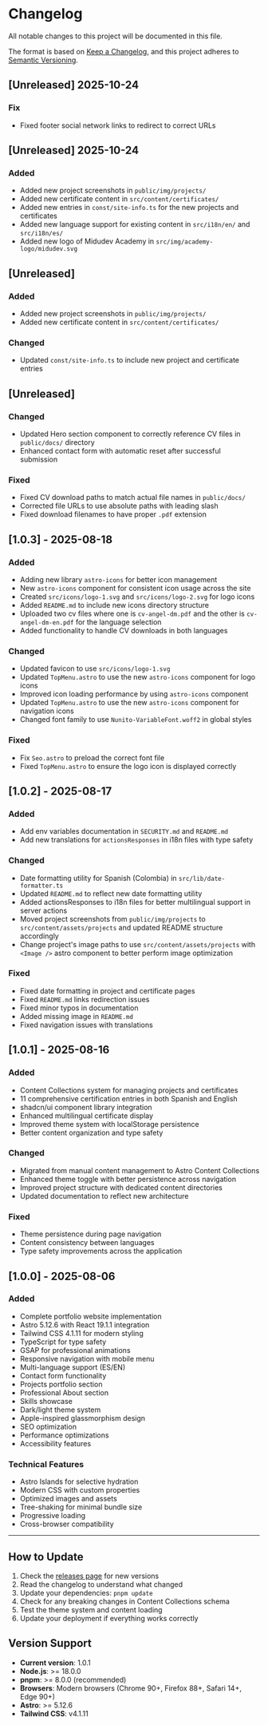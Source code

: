 # Changelog

All notable changes to this project will be documented in this file.

The format is based on [Keep a Changelog](https://keepachangelog.com/en/1.0.0/),
and this project adheres to [Semantic Versioning](https://semver.org/spec/v2.0.0.html).

## [Unreleased] 2025-10-24

### Fix

- Fixed footer social network links to redirect to correct URLs

## [Unreleased] 2025-10-24

### Added

- Added new project screenshots in `public/img/projects/`
- Added new certificate content in `src/content/certificates/`
- Added new entries in `const/site-info.ts` for the new projects and certificates
- Added new language support for existing content in `src/i18n/en/` and `src/i18n/es/`
- Added new logo of Midudev Academy in `src/img/academy-logo/midudev.svg`

## [Unreleased]

### Added

- Added new project screenshots in `public/img/projects/`
- Added new certificate content in `src/content/certificates/`

### Changed

- Updated `const/site-info.ts` to include new project and certificate entries

## [Unreleased]

### Changed

- Updated Hero section component to correctly reference CV files in `public/docs/` directory
- Enhanced contact form with automatic reset after successful submission

### Fixed

- Fixed CV download paths to match actual file names in `public/docs/`
- Corrected file URLs to use absolute paths with leading slash
- Fixed download filenames to have proper `.pdf` extension

## [1.0.3] - 2025-08-18

### Added

- Adding new library `astro-icons` for better icon management
- New `astro-icons` component for consistent icon usage across the site
- Created `src/icons/logo-1.svg` and `src/icons/logo-2.svg` for logo icons
- Added `README.md` to include new icons directory structure
- Uploaded two cv files where one is `cv-angel-dm.pdf` and the other is `cv-angel-dm-en.pdf` for the language selection
- Added functionality to handle CV downloads in both languages

### Changed

- Updated favicon to use `src/icons/logo-1.svg`
- Updated `TopMenu.astro` to use the new `astro-icons` component for logo icons
- Improved icon loading performance by using `astro-icons` component
- Updated `TopMenu.astro` to use the new `astro-icons` component for navigation icons
- Changed font family to use `Nunito-VariableFont.woff2` in global styles

### Fixed

- Fix `Seo.astro` to preload the correct font file
- Fixed `TopMenu.astro` to ensure the logo icon is displayed correctly

## [1.0.2] - 2025-08-17

### Added

- Add env variables documentation in `SECURITY.md` and `README.md`
- Add new translations for `actionsResponses` in i18n files with type safety

### Changed

- Date formatting utility for Spanish (Colombia) in `src/lib/date-formatter.ts`
- Updated `README.md` to reflect new date formatting utility
- Added actionsResponses to i18n files for better multilingual support in server actions
- Moved project screenshots from `public/img/projects` to `src/content/assets/projects` and updated README structure accordingly
- Change project's image paths to use `src/content/assets/projects` with `<Image />` astro component to better perform image optimization

### Fixed

- Fixed date formatting in project and certificate pages
- Fixed `README.md` links redirection issues
- Fixed minor typos in documentation
- Added missing image in `README.md`
- Fixed navigation issues with translations

## [1.0.1] - 2025-08-16

### Added

- Content Collections system for managing projects and certificates
- 11 comprehensive certification entries in both Spanish and English
- shadcn/ui component library integration
- Enhanced multilingual certificate display
- Improved theme system with localStorage persistence
- Better content organization and type safety

### Changed

- Migrated from manual content management to Astro Content Collections
- Enhanced theme toggle with better persistence across navigation
- Improved project structure with dedicated content directories
- Updated documentation to reflect new architecture

### Fixed

- Theme persistence during page navigation
- Content consistency between languages
- Type safety improvements across the application

## [1.0.0] - 2025-08-06

### Added

- Complete portfolio website implementation
- Astro 5.12.6 with React 19.1.1 integration
- Tailwind CSS 4.1.11 for modern styling
- TypeScript for type safety
- GSAP for professional animations
- Responsive navigation with mobile menu
- Multi-language support (ES/EN)
- Contact form functionality
- Projects portfolio section
- Professional About section
- Skills showcase
- Dark/light theme system
- Apple-inspired glassmorphism design
- SEO optimization
- Performance optimizations
- Accessibility features

### Technical Features

- Astro Islands for selective hydration
- Modern CSS with custom properties
- Optimized images and assets
- Tree-shaking for minimal bundle size
- Progressive loading
- Cross-browser compatibility

---

## How to Update

1. Check the [releases page](https://github.com/iAngelManuel/angel-website/releases) for new versions
2. Read the changelog to understand what changed
3. Update your dependencies: `pnpm update`
4. Check for any breaking changes in Content Collections schema
5. Test the theme system and content loading
6. Update your deployment if everything works correctly

## Version Support

- **Current version**: 1.0.1
- **Node.js**: >= 18.0.0
- **pnpm**: >= 8.0.0 (recommended)
- **Browsers**: Modern browsers (Chrome 90+, Firefox 88+, Safari 14+, Edge 90+)
- **Astro**: >= 5.12.6
- **Tailwind CSS**: v4.1.11
